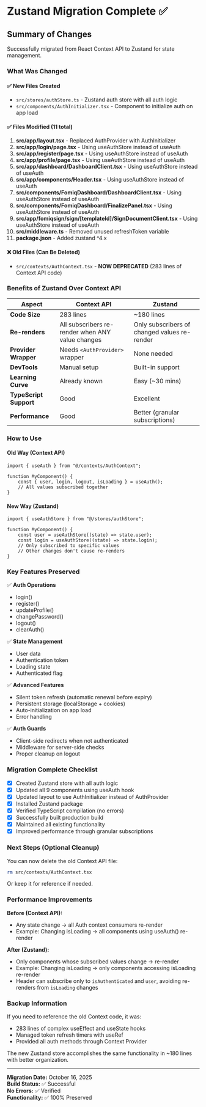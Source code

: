 # Zustand Migration Complete ✅

## Summary of Changes

Successfully migrated from React Context API to Zustand for state management.

### What Was Changed

#### ✅ **New Files Created**

- `src/stores/authStore.ts` - Zustand auth store with all auth logic
- `src/components/AuthInitializer.tsx` - Component to initialize auth on app load

#### ✅ **Files Modified** (11 total)

1. **src/app/layout.tsx** - Replaced AuthProvider with AuthInitializer
2. **src/app/login/page.tsx** - Using useAuthStore instead of useAuth
3. **src/app/register/page.tsx** - Using useAuthStore instead of useAuth
4. **src/app/profile/page.tsx** - Using useAuthStore instead of useAuth
5. **src/app/dashboard/DashboardClient.tsx** - Using useAuthStore instead of useAuth
6. **src/app/components/Header.tsx** - Using useAuthStore instead of useAuth
7. **src/components/FomiqDashboard/DashboardClient.tsx** - Using useAuthStore instead of useAuth
8. **src/components/FomiqDashboard/FinalizePanel.tsx** - Using useAuthStore instead of useAuth
9. **src/app/fomiqsign/sign/[templateId]/SignDocumentClient.tsx** - Using useAuthStore instead of useAuth
10. **src/middleware.ts** - Removed unused refreshToken variable
11. **package.json** - Added zustand ^4.x

#### ❌ **Old Files (Can Be Deleted)**

- `src/contexts/AuthContext.tsx` - **NOW DEPRECATED** (283 lines of Context API code)

### Benefits of Zustand Over Context API

| Aspect                 | Context API                                      | Zustand                                      |
| ---------------------- | ------------------------------------------------ | -------------------------------------------- |
| **Code Size**          | 283 lines                                        | ~180 lines                                   |
| **Re-renders**         | All subscribers re-render when ANY value changes | Only subscribers of changed values re-render |
| **Provider Wrapper**   | Needs `<AuthProvider>` wrapper                   | None needed                                  |
| **DevTools**           | Manual setup                                     | Built-in support                             |
| **Learning Curve**     | Already known                                    | Easy (~30 mins)                              |
| **TypeScript Support** | Good                                             | Excellent                                    |
| **Performance**        | Good                                             | Better (granular subscriptions)              |

### How to Use

#### Old Way (Context API)

```tsx
import { useAuth } from "@/contexts/AuthContext";

function MyComponent() {
	const { user, login, logout, isLoading } = useAuth();
	// All values subscribed together
}
```

#### New Way (Zustand)

```tsx
import { useAuthStore } from "@/stores/authStore";

function MyComponent() {
	const user = useAuthStore((state) => state.user);
	const login = useAuthStore((state) => state.login);
	// Only subscribed to specific values
	// Other changes don't cause re-renders
}
```

### Key Features Preserved

✅ **Auth Operations**

- login()
- register()
- updateProfile()
- changePassword()
- logout()
- clearAuth()

✅ **State Management**

- User data
- Authentication token
- Loading state
- Authenticated flag

✅ **Advanced Features**

- Silent token refresh (automatic renewal before expiry)
- Persistent storage (localStorage + cookies)
- Auto-initialization on app load
- Error handling

✅ **Auth Guards**

- Client-side redirects when not authenticated
- Middleware for server-side checks
- Proper cleanup on logout

### Migration Complete Checklist

- [x] Created Zustand store with all auth logic
- [x] Updated all 9 components using useAuth hook
- [x] Updated layout to use AuthInitializer instead of AuthProvider
- [x] Installed Zustand package
- [x] Verified TypeScript compilation (no errors)
- [x] Successfully built production build
- [x] Maintained all existing functionality
- [x] Improved performance through granular subscriptions

### Next Steps (Optional Cleanup)

You can now delete the old Context API file:

```bash
rm src/contexts/AuthContext.tsx
```

Or keep it for reference if needed.

### Performance Improvements

**Before (Context API):**

- Any state change → all Auth context consumers re-render
- Example: Changing isLoading → all components using useAuth() re-render

**After (Zustand):**

- Only components whose subscribed values change → re-render
- Example: Changing isLoading → only components accessing isLoading re-render
- Header can subscribe only to `isAuthenticated` and `user`, avoiding re-renders from `isLoading` changes

### Backup Information

If you need to reference the old Context code, it was:

- 283 lines of complex useEffect and useState hooks
- Managed token refresh timers with useRef
- Provided all auth methods through Context Provider

The new Zustand store accomplishes the same functionality in ~180 lines with better organization.

---

**Migration Date:** October 16, 2025  
**Build Status:** ✅ Successful  
**No Errors:** ✅ Verified  
**Functionality:** ✅ 100% Preserved
